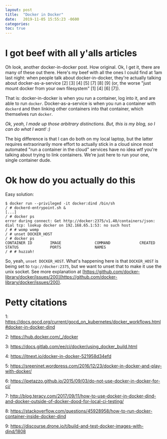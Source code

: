 ```yaml
---
layout: post
title:  "Docker in Docker"
date:   2019-11-05 15:55:23 -0600
categories: 
toc: true
---
```


# I got beef with all y'alls articles

Oh look, another docker-in-docker post. How original. Ok, I get it, there are
many of these out there. Here's my beef with all the ones I could find at 1am
last night: when people talk about docker-in-docker, they're actually talking
about docker-as-a-service [2] [3] [4] [5] [7] [8] [9] (or, the worse "just
mount docker from your own filesystem" [1] [4] [6] [7]).

That is: docker-in-docker is when you run a container, log into it, and are able
to run `docker`. Docker-as-a-service is when you run a container with `dockerd`
and then linking other containers into that container, which themselves run
`docker`.

_Ok, yeah, I made up those arbitrary distinctions. But, this is my blog, so I_
_can do what I want! :)_

The big difference is that I can do both on my local laptop, but the latter
requires extraorinarily more effort to actually stick in a cloud since most
automated "run a container in the cloud" services have no idea wtf you're
talking about trying to link containers. We're just here to run your
one, single container dude.

# Ok how do you actually do this

Easy solution:

```
$ docker run --privileged -it docker:dind /bin/sh
/ # dockerd-entrypoint.sh &
[...]
/ # docker ps
error during connect: Get http://docker:2375/v1.40/containers/json: dial tcp: lookup docker on 192.168.65.1:53: no such host
/ # # womp womp
/ # unset DOCKER_HOST
/ # docker ps
CONTAINER ID        IMAGE               COMMAND             CREATED             STATUS              PORTS               NAMES
/ # # huzzah!
```

So, yeah, `unset DOCKER_HOST`. What's happening here is that `DOCKER_HOST` is
being set to `tcp://docker:2375`, but we want to unset that to make it use the
unix socket. See more explanation at [https://github.com/docker-library/docker/issues/200](https://github.com/docker-library/docker/issues/200).

# Petty citations

1: https://docs.gocd.org/current/gocd_on_kubernetes/docker_workflows.html#docker-in-docker-dind

2: https://hub.docker.com/_/docker

3: https://docs.gitlab.com/ee/ci/docker/using_docker_build.html

4: https://itnext.io/docker-in-docker-521958d34efd

5: https://sreeninet.wordpress.com/2016/12/23/docker-in-docker-and-play-with-docker/

6: https://jpetazzo.github.io/2015/09/03/do-not-use-docker-in-docker-for-ci/

7: http://blog.teracy.com/2017/09/11/how-to-use-docker-in-docker-dind-and-docker-outside-of-docker-dood-for-local-ci-testing/

8: https://stackoverflow.com/questions/45928958/how-to-run-docker-container-inside-docker-dind

9: https://discourse.drone.io/t/build-and-test-docker-images-with-dind/1808
